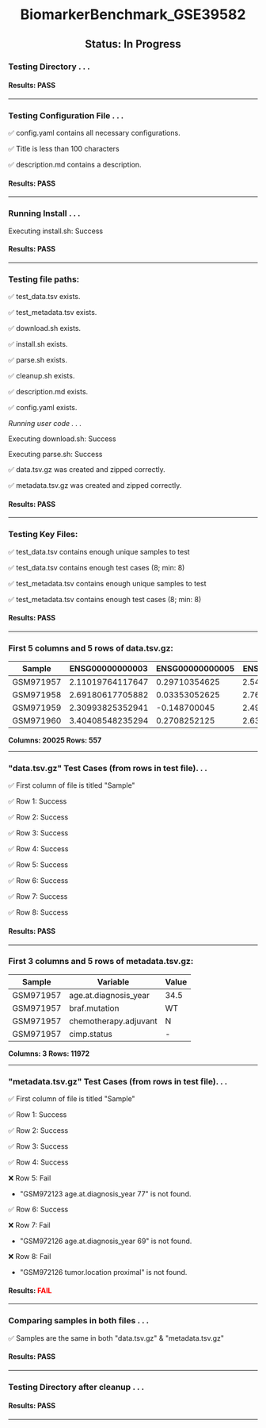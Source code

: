 <h1><center>BiomarkerBenchmark_GSE39582</center></h1>
<h2><center> Status: In Progress </center></h2>


### Testing Directory . . .

#### Results: PASS
---
### Testing Configuration File . . .

&#9989;	config.yaml contains all necessary configurations.

&#9989;	Title is less than 100 characters

&#9989;	description.md contains a description.

#### Results: PASS
---
### Running Install . . .

Executing install.sh: Success

#### Results: PASS
---

### Testing file paths:

&#9989;	test_data.tsv exists.

&#9989;	test_metadata.tsv exists.

&#9989;	download.sh exists.

&#9989;	install.sh exists.

&#9989;	parse.sh exists.

&#9989;	cleanup.sh exists.

&#9989;	description.md exists.

&#9989;	config.yaml exists.

*Running user code . . .*

Executing download.sh: Success

Executing parse.sh: Success

&#9989;	data.tsv.gz was created and zipped correctly.

&#9989;	metadata.tsv.gz was created and zipped correctly.

#### Results: PASS
---
### Testing Key Files:

&#9989;	test_data.tsv contains enough unique samples to test

&#9989;	test_data.tsv contains enough test cases (8; min: 8)

&#9989;	test_metadata.tsv contains enough unique samples to test

&#9989;	test_metadata.tsv contains enough test cases (8; min: 8)

#### Results: PASS
---

### First 5 columns and 5 rows of data.tsv.gz:

|	Sample	|	ENSG00000000003	|	ENSG00000000005	|	ENSG00000000419	|	ENSG00000000457	|
|	---	|	---	|	---	|	---	|	---	|
|	GSM971957	|	2.11019764117647	|	0.29710354625	|	2.54086968444444	|	0.8408434203125	|
|	GSM971958	|	2.69180617705882	|	0.03353052625	|	2.76094172666667	|	0.444017269375	|
|	GSM971959	|	2.30993825352941	|	-0.148700045	|	2.49540275111111	|	0.3675600628125	|
|	GSM971960	|	3.40408548235294	|	0.2708252125	|	2.63223672333333	|	0.6184695296875	|

**Columns: 20025 Rows: 557**

---
### "data.tsv.gz" Test Cases (from rows in test file). . .

&#9989;	First column of file is titled "Sample"

&#9989;	Row 1: Success

&#9989;	Row 2: Success

&#9989;	Row 3: Success

&#9989;	Row 4: Success

&#9989;	Row 5: Success

&#9989;	Row 6: Success

&#9989;	Row 7: Success

&#9989;	Row 8: Success

#### Results: PASS
---
### First 3 columns and 5 rows of metadata.tsv.gz:

|	Sample	|	Variable	|	Value	|
|	---	|	---	|	---	|
|	GSM971957	|	age.at.diagnosis_year	|	34.5	|
|	GSM971957	|	braf.mutation	|	WT	|
|	GSM971957	|	chemotherapy.adjuvant	|	N	|
|	GSM971957	|	cimp.status	|	-	|

**Columns: 3 Rows: 11972**

---
### "metadata.tsv.gz" Test Cases (from rows in test file). . .

&#9989;	First column of file is titled "Sample"

&#9989;	Row 1: Success

&#9989;	Row 2: Success

&#9989;	Row 3: Success

&#9989;	Row 4: Success

&#10060;	Row 5: Fail
- "GSM972123	age.at.diagnosis_year	77" is not found.

&#9989;	Row 6: Success

&#10060;	Row 7: Fail
- "GSM972126	age.at.diagnosis_year	69" is not found.

&#10060;	Row 8: Fail
- "GSM972126	tumor.location	proximal" is not found.

#### Results: **<font color="red">FAIL</font>**
---
### Comparing samples in both files . . .

&#9989;	Samples are the same in both "data.tsv.gz" & "metadata.tsv.gz"

#### Results: PASS

---
### Testing Directory after cleanup . . .

#### Results: PASS
---
